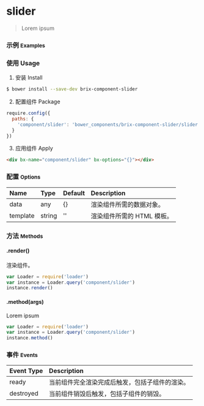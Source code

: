 # slider

> Lorem ipsum

### 示例 <small>Examples</small>

<div bx-name="component/slider" bx-options="{}"></div>

### 使用 Usage

1. 安装 Install

  ```sh
  $ bower install --save-dev brix-component-slider
  ```

2. 配置组件 Package

  ```js
  require.config({
    paths: {
      'component/slider': 'bower_components/brix-component-slider/slider'
    }
  })
  ```

3. 应用组件 Apply

  ```html
  <div bx-name="component/slider" bx-options="{}"></div>
  ```

### 配置 <small>Options</small>

Name | Type | Default | Description
:--- | :--- | :------ | :----------
data | any | {} | 渲染组件所需的数据对象。
template | string | '' | 渲染组件所需的 HTML 模板。

### 方法 <small>Methods</small>

#### .render()

渲染组件。

```js
var Loader = require('loader')
var instance = Loader.query('component/slider')
instance.render()
```

#### .method(args)

Lorem ipsum

```js
var Loader = require('loader')
var instance = Loader.query('component/slider')
instance.method()
```

### 事件 <small>Events</small>

Event Type | Description
:--------- | :----------
ready | 当前组件完全渲染完成后触发，包括子组件的渲染。
destroyed | 当前组件销毁后触发，包括子组件的销毁。

